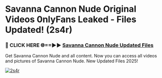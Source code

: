 # Savanna Cannon Nude Original Videos 0nlyFans Leaked - Files Updated! (2s4r)

<h3>🔴 CLICK HERE 🌐==►► <a href="https://tinyurl.com/52m3yx9h" rel="nofollow">Savanna Cannon Nude Updated Files</a></h3>

Get Savanna Cannon Nude and all content. Now you can access all videos and pictures of Savanna Cannon Nude. New Updated Files 2025!

[![2s4r](https://i.imgur.com/TnHtlc8.gif)](https://tinyurl.com/52m3yx9h)
